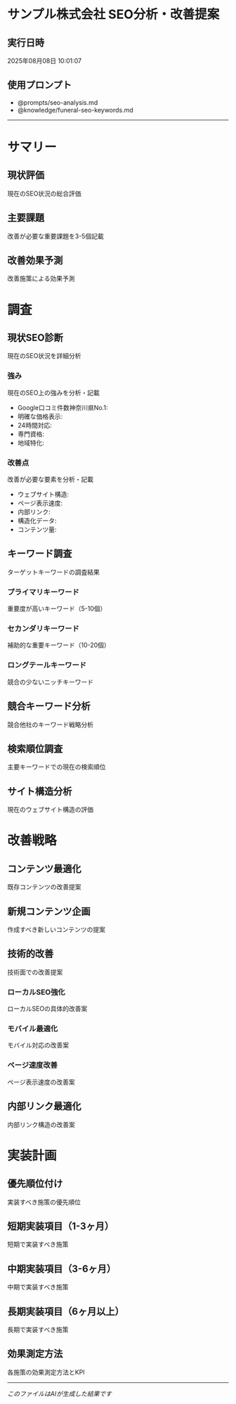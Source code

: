 # サンプル株式会社 SEO分析・改善提案

## 実行日時
<!-- TODO_EXECUTION_DATE -->
2025年08月08日 10:01:07
<!-- /TODO_EXECUTION_DATE -->

## 使用プロンプト
- @prompts/seo-analysis.md
- @knowledge/funeral-seo-keywords.md

---

# サマリー

## 現状評価
<!-- TODO_CURRENT_STATUS -->
現在のSEO状況の総合評価
<!-- /TODO_CURRENT_STATUS -->

## 主要課題
<!-- TODO_MAJOR_ISSUES -->
改善が必要な重要課題を3-5個記載
<!-- /TODO_MAJOR_ISSUES -->

## 改善効果予測
<!-- TODO_IMPROVEMENT_FORECAST -->
改善施策による効果予測
<!-- /TODO_IMPROVEMENT_FORECAST -->

# 調査

## 現状SEO診断
<!-- TODO_SEO_DIAGNOSIS -->
現在のSEO状況を詳細分析
<!-- /TODO_SEO_DIAGNOSIS -->

### 強み
<!-- TODO_SEO_STRENGTHS -->
現在のSEO上の強みを分析・記載
- Google口コミ件数神奈川県No.1: 
- 明確な価格表示: 
- 24時間対応: 
- 専門資格: 
- 地域特化: 
<!-- /TODO_SEO_STRENGTHS -->

### 改善点
<!-- TODO_SEO_IMPROVEMENTS -->
改善が必要な要素を分析・記載
- ウェブサイト構造: 
- ページ表示速度: 
- 内部リンク: 
- 構造化データ: 
- コンテンツ量: 
<!-- /TODO_SEO_IMPROVEMENTS -->

## キーワード調査
<!-- TODO_KEYWORD_RESEARCH -->
ターゲットキーワードの調査結果
<!-- /TODO_KEYWORD_RESEARCH -->

### プライマリキーワード
<!-- TODO_PRIMARY_KEYWORDS -->
重要度が高いキーワード（5-10個）
<!-- /TODO_PRIMARY_KEYWORDS -->

### セカンダリキーワード
<!-- TODO_SECONDARY_KEYWORDS -->
補助的な重要キーワード（10-20個）
<!-- /TODO_SECONDARY_KEYWORDS -->

### ロングテールキーワード
<!-- TODO_LONGTAIL_KEYWORDS -->
競合の少ないニッチキーワード
<!-- /TODO_LONGTAIL_KEYWORDS -->

## 競合キーワード分析
<!-- TODO_COMPETITOR_KEYWORDS -->
競合他社のキーワード戦略分析
<!-- /TODO_COMPETITOR_KEYWORDS -->

## 検索順位調査
<!-- TODO_RANKING_RESEARCH -->
主要キーワードでの現在の検索順位
<!-- /TODO_RANKING_RESEARCH -->

## サイト構造分析
<!-- TODO_SITE_STRUCTURE -->
現在のウェブサイト構造の評価
<!-- /TODO_SITE_STRUCTURE -->

# 改善戦略

## コンテンツ最適化
<!-- TODO_CONTENT_OPTIMIZATION -->
既存コンテンツの改善提案
<!-- /TODO_CONTENT_OPTIMIZATION -->

## 新規コンテンツ企画
<!-- TODO_NEW_CONTENT -->
作成すべき新しいコンテンツの提案
<!-- /TODO_NEW_CONTENT -->

## 技術的改善
<!-- TODO_TECHNICAL_IMPROVEMENTS -->
技術面での改善提案
<!-- /TODO_TECHNICAL_IMPROVEMENTS -->

### ローカルSEO強化
<!-- TODO_LOCAL_SEO -->
ローカルSEOの具体的改善案
<!-- /TODO_LOCAL_SEO -->

### モバイル最適化
<!-- TODO_MOBILE_OPTIMIZATION -->
モバイル対応の改善案
<!-- /TODO_MOBILE_OPTIMIZATION -->

### ページ速度改善
<!-- TODO_SPEED_OPTIMIZATION -->
ページ表示速度の改善案
<!-- /TODO_SPEED_OPTIMIZATION -->

## 内部リンク最適化
<!-- TODO_INTERNAL_LINKS -->
内部リンク構造の改善案
<!-- /TODO_INTERNAL_LINKS -->

# 実装計画

## 優先順位付け
<!-- TODO_PRIORITIZATION -->
実装すべき施策の優先順位
<!-- /TODO_PRIORITIZATION -->

## 短期実装項目（1-3ヶ月）
<!-- TODO_SHORT_TERM_IMPL -->
短期で実装すべき施策
<!-- /TODO_SHORT_TERM_IMPL -->

## 中期実装項目（3-6ヶ月）
<!-- TODO_MEDIUM_TERM_IMPL -->
中期で実装すべき施策
<!-- /TODO_MEDIUM_TERM_IMPL -->

## 長期実装項目（6ヶ月以上）
<!-- TODO_LONG_TERM_IMPL -->
長期で実装すべき施策
<!-- /TODO_LONG_TERM_IMPL -->

## 効果測定方法
<!-- TODO_MEASUREMENT_METHODS -->
各施策の効果測定方法とKPI
<!-- /TODO_MEASUREMENT_METHODS -->

---
*このファイルはAIが生成した結果です* 